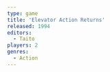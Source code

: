 ```yaml
---
type: game
title: 'Elevator Action Returns'
released: 1994
editors: 
  - Taito
players: 2
genres:
  - Action
---
```

